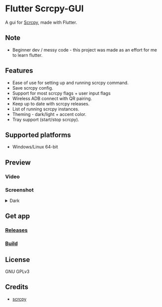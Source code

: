 # Flutter Scrcpy-GUI

A gui for [Scrcpy](https://github.com/Genymobile/scrcpy), made with Flutter.

## Note

- Beginner dev / messy code - this project was made as an effort for me to learn flutter.


## Features

- Ease of use for setting up and running scrcpy command.
- Save scrcpy config.
- Support for most scrcpy flags + user input flags
- Wireless ADB connect with QR pairing.
- Keep up to date with scrcpy releases.
- List of running scrcpy instances.
- Theming - dark/light + accent color.
- Tray support (start/stop scrcpy).

## Supported platforms
- Windows/Linux 64-bit

## Preview

### Video

### Screenshot

<details>
  <summary>Dark</summary>
  <img src="screenshot/dark/1.dev-list.jpg" alt="device list"/>
  <img src="screenshot/dark/2.dev-settings.jpg" alt="device settings"/>
  <img src="screenshot/dark/3.connect.jpg" alt="Wifi ADB connection"/>
  <img src="screenshot/dark/4.pair.jpg" alt="Wifi Qr pairing"/>
  <img src="screenshot/dark/5.manager.jpg" alt="Scrcpy version manager"/>
  <img src="screenshot/dark/6.settings.jpg" alt="settings"/>
  <img src="screenshot/dark/7.config-small.jpg" alt="config-small"/>
  <img src="screenshot/dark/8.config-big.jpg" alt="config-big"/>
</details>

## Get app

### [Releases](https://github.com/pizi-0/flutter-scrcpygui/releases)

### [Build](doc/build.md)

## License

GNU GPLv3

## Credits

- [scrcpy](https://github.com/Genymobile/scrcpy)
